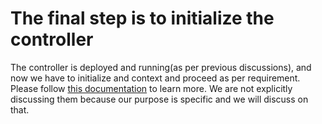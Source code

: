 # The final step is to initialize the controller

The controller is deployed and running(as per previous discussions), and now we have to initialize and context and proceed as per requirement. Please follow [this documentation](./files/TFS_DEV.pdf) to learn more. We are not explicitly discussing them because our purpose is specific and we will discuss on that.
